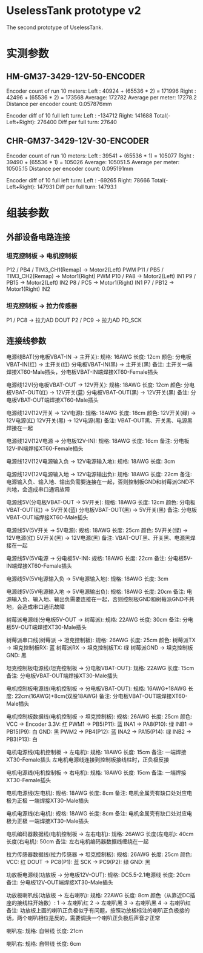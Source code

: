 # UselessTank prototype v2
The second prototype of UselessTank.

# 实测参数

## HM-GM37-3429-12V-50-ENCODER
Encoder count of run 10 meters:
Left   : 40924 + (65536 * 2) = 171996
Right  : 42496 + (65536 * 2) = 173568
Average: 172782
Average per meter: 17278.2
Distance per encoder count: 0.057876mm

Encoder diff of 10 full left turn:
Left : -134712
Right: 141688
Total(-Left+Right): 276400
Diff per full turn: 27640

## CHR-GM37-3429-12V-30-ENCODER
Encoder count of run 10 meters:
Left   : 39541 + (65536 * 1) = 105077
Right  : 39490 + (65536 * 1) = 105026
Average: 105051.5
Average per meter: 10505.15
Distance per encoder count: 0.095191mm

Encoder diff of 10 full left turn:
Left : -69265
Right: 78666
Total(-Left+Right): 147931
Diff per full turn: 14793.1

# 组装参数

## 外部设备电路连接

### 坦克控制板 -> 电机控制板
P12 / PB4  / TIM3_CH1(Remap) -> Motor2(Left) PWM
P11 / PB5  / TIM3_CH2(Remap) -> Motor1(Right) PWM
P10 / PA8                    -> Motor2(Left) IN1
P9  / PB15                   -> Motor2(Left) IN2
P8  / PC5                    -> Motor1(Right) IN1
P7  / PB12                   -> Motor1(Right) IN2

### 坦克控制板 -> 拉力传感器
P1 / PC8 -> 拉力AD DOUT
P2 / PC9 -> 拉力AD PD_SCK

## 连接线参数

电源线BAT(分电板VBAT-IN -> 主开关):
规格: 16AWG
长度: 12cm
颜色:
    分电板VBAT-IN(红) -> 主开关(红)
    分电板VBAT-IN(黑) -> 主开关(黑)
备注: 主开关一端焊接XT60-Male插头，分电板VBAT-IN端焊接XT60-Female插头

电源线12V(分电板VBAT-OUT -> 12V开关):
规格: 18AWG
长度: 12cm
颜色:
    分电板VBAT-OUT(红) -> 12V开关(蓝)
    分电板VBAT-OUT(黑) -> 12V开关(黑)
备注: 分电板VBAT-OUT端焊接XT60-Male插头

电源线12V(12V开关 -> 12V电源):
规格: 18AWG
长度: 18cm
颜色:
    12V开关(绿) -> 12V电源(红)
    12V开关(黑) -> 12V电源(黑)
备注: VBAT-OUT黑、开关黑、电源黑焊接在一起

电源线12V(12V电源 -> 分电板12V-IN):
规格: 18AWG
长度: 16cm
备注: 分电板12V-IN端焊接XT60-Female插头

电源线12V(12V电源输入负 -> 12V电源输入地):
规格: 18AWG
长度: 3cm

电源线12V(12V电源输入地 -> 12V电源输出负):
规格: 18AWG
长度: 22cm
备注: 电源输入负、输入地、输出负需要连接在一起，否则控制板GND和树莓派GND不共地，会造成串口通讯故障

电源线5V(分电板VBAT-OUT -> 5V开关):
规格: 18AWG
长度: 12cm
颜色:
    分电板VBAT-OUT(红) -> 5V开关(蓝)
    分电板VBAT-OUT(黑) -> 5V开关(黑)
备注: 分电板VBAT-OUT端焊接XT60-Male插头

电源线5V(5V开关 -> 5V电源):
规格: 18AWG
长度: 25cm
颜色:
    5V开关(绿) -> 12V电源(红)
    5V开关(黑) -> 12V电源(黑)
备注: VBAT-OUT黑、开关黑、电源黑焊接在一起

电源线5V(5V电源 -> 分电板5V-IN):
规格: 18AWG
长度: 22cm
备注: 分电板5V-IN端焊接XT60-Female插头

电源线5V(5V电源输入负 -> 5V电源输入地):
规格: 18AWG
长度: 3cm

电源线5V(5V电源输入地 -> 5V电源输出负):
规格: 18AWG
长度: 20cm
备注: 电源输入负、输入地、输出负需要连接在一起，否则控制板GND和树莓派GND不共地，会造成串口通讯故障

树莓派电源线(分电板5V-OUT -> 树莓派):
规格: 22AWG
长度: 30cm
备注: 分电板5V-OUT端焊接XT30-Male插头

树莓派串口线(树莓派 -> 坦克控制板):
规格: 26AWG
长度: 25cm
颜色:
    树莓派TX -> 坦克控制板RX: 蓝
    树莓派RX -> 坦克控制板TX: 绿
	树莓派GND -> 坦克控制板GND: 黑

坦克控制板电源线(坦克控制板 -> 分电板VBAT-OUT):
规格: 22AWG
长度: 15cm
备注: 分电板VBAT-OUT端焊接XT30-Male插头

电机控制板电源线(电机控制板 -> 分电板VBAT-OUT):
规格: 16AWG+18AWG
长度: 22cm(16AWG)+8cm(双股18AWG)
备注: 分电板VBAT-OUT端焊接XT60-Male插头

电机控制板数据线(电机控制板 -> 坦克控制板):
规格: 26AWG
长度: 25cm
颜色:
    VCC -> Encoder 3.3V: 红
    PWM1 -> PB5(P11): 蓝
    INA1 -> PA8(P10): 绿
    INB1 -> PB15(P9): 白
    GND: 黑
    PWM2 -> PB4(P12): 蓝
    INA2 -> PA15(P14): 绿
    INB2 -> PB3(P13): 白

电机电源线(电机控制板 -> 左电机):
规格: 18AWG
长度: 15cm
备注:
    一端焊接XT30-Female插头
    左电机电源线连接到控制板接线柱时，正负极反接

电机电源线(电机控制板 -> 右电机):
规格: 18AWG
长度: 15cm
备注: 一端焊接XT30-Female插头

电机电源线(左电机):
规格: 18AWG
长度: 8cm
备注:
    电机金属壳有缺口处对应电极为正极
    一端焊接XT30-Male插头

电机电源线(右电机):
规格: 18AWG
长度: 8cm
备注:
    电机金属壳有缺口处对应电极为正极
    一端焊接XT30-Male插头

电机编码器数据线(电机控制板 -> 左右电机):
规格: 26AWG
长度(左电机): 40cm
长度(右电机): 50cm
备注: 左右电机编码器数据线缠绕在一起

拉力传感器数据线(拉力传感器 -> 坦克控制板):
规格: 26AWG
长度: 25cm
颜色:
    VCC: 红
    DOUT -> PC8(P1): 蓝
    SCK -> PC9(P2): 绿
    GND: 黑

功放板电源线(功放板 -> 分电板12V-OUT):
规格: DC5.5-2.1电源线
长度: 20cm
备注: 分电板12V-OUT端焊接XT30-Male插头

功放板喇叭线(功放板 -> 左右喇叭):
规格: 22AWG
长度: 8cm
颜色（从靠近DC插座的接线柱开始数）:
    1 -> 左喇叭红
    2 -> 左喇叭黑
    3 -> 右喇叭黑
    4 -> 右喇叭红
备注: 功放板上画的喇叭正负极似乎有问题，按照功放板标注的喇叭正负极接的话，两个喇叭相位是反的，需要调换一个喇叭正负极后声音才正常

喇叭左:
规格: 自带线
长度: 21cm

喇叭右:
规格: 自带线
长度: 6cm
